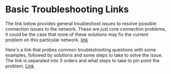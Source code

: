 # Basic Troubleshooting Links

The link below provides general troubleshoot issues to resolve possible connection issues to the network. These are just core connection problems, it could be the case that none of these solutions may fix the current problem on this particular network. 
[link](https://www.techtarget.com/searchnetworking/answer/What-are-the-3-most-common-network-issues-to-troubleshoot)

Here's a link that probes common troubleshooting questions with some examples, followed by solutions and some steps to take to solve the issue. The link is separated into 3 orders and what steps to take to pin point the problem. 
[Link](https://www.bleepingcomputer.com/forums/t/396690/basic-troubleshooting-probing-questions/)
